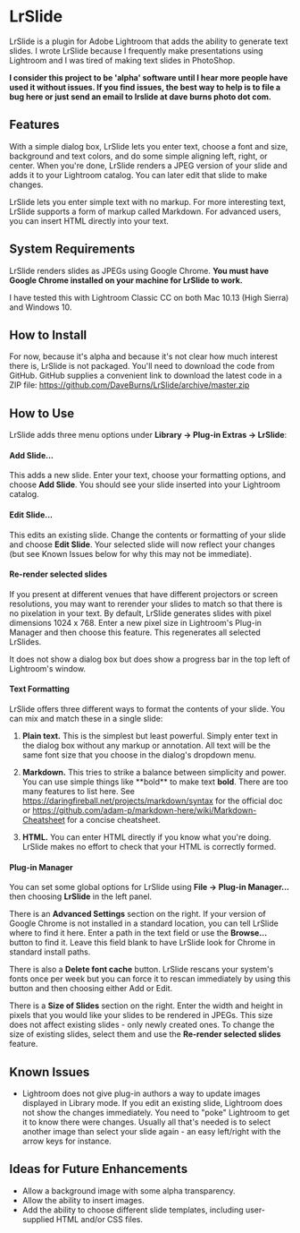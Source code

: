 # LrSlide

LrSlide is a plugin for Adobe Lightroom that adds the ability to generate text slides.
I wrote LrSlide because I frequently make presentations using Lightroom and I was tired of
making text slides in PhotoShop.

**I consider this project to be 'alpha' software until I hear more people have used it
without issues. If you find issues, the best way to help is to file a bug here or just
send an email to lrslide at dave burns photo dot com.**

## Features

With a simple dialog box, LrSlide lets you enter text, choose a font and size,
background and text colors, and do some simple aligning left, right, or center.
When you're done, LrSlide renders a JPEG version of your slide and adds it to your
Lightroom catalog. You can later edit that slide to make changes.

LrSlide lets you enter simple text with no markup. For more interesting text, LrSlide
supports a form of markup called Markdown. For advanced users, you can insert HTML
directly into your text.

## System Requirements

LrSlide renders slides as JPEGs using Google Chrome. **You must have Google Chrome installed
on your machine for LrSlide to work.**

I have tested this with Lightroom Classic CC on both Mac 10.13 (High Sierra) and Windows 10.

## How to Install

For now, because it's alpha and because it's not clear how much interest there is,
LrSlide is not packaged. You'll need to download the code from GitHub. GitHub supplies
a convenient link to download the latest code in a ZIP file:
https://github.com/DaveBurns/LrSlide/archive/master.zip

## How to Use

LrSlide adds three menu options under **Library -> Plug-in Extras -> LrSlide**:

#### Add Slide...

This adds a new slide. Enter your text, choose your formatting options, and choose
**Add Slide**. You should see your slide inserted into your Lightroom catalog.

#### Edit Slide...

This edits an existing slide. Change the contents or formatting of your slide
and choose **Edit Slide**. Your selected slide will now reflect your changes
(but see Known Issues below for why this may not be immediate).

#### Re-render selected slides

If you present at different venues that have different projectors or screen
resolutions, you may want to rerender your slides to match so that there is no
pixelation in your text.
By default, LrSlide generates slides with pixel dimensions 1024 x 768.
Enter a new pixel size in Lightroom's Plug-in Manager and then choose this feature.
This regenerates all selected LrSlides.

It does not show a dialog box but does show a progress bar in the top left of Lightroom's window. 

#### Text Formatting

LrSlide offers three different ways to format the contents of your slide.
You can mix and match these in a single slide:

1. **Plain text.** This is the simplest but least powerful. Simply enter text
in the dialog box without any markup or annotation. All text will be the same
font size that you choose in the dialog's dropdown menu.

2. **Markdown.** This tries to strike a balance between simplicity and power.
You can use simple things like \*\*bold\*\* to make text **bold**. There are 
too many features to list here. See https://daringfireball.net/projects/markdown/syntax
for the official doc or https://github.com/adam-p/markdown-here/wiki/Markdown-Cheatsheet 
for a concise cheatsheet.

3. **HTML.** You can enter HTML directly if you know what you're doing. LrSlide
makes no effort to check that your HTML is correctly formed.

#### Plug-in Manager

You can set some global options for LrSlide using **File -> Plug-in Manager...**
then choosing **LrSlide** in the left panel.

There is an **Advanced Settings** section on the right.
If your version of Google Chrome is not installed in a standard location, you
can tell LrSlide where to find it here. Enter a path in the text field or use
the **Browse...** button to find it. Leave this field blank to have LrSlide look
for Chrome in standard install paths.

There is also a **Delete font cache** button. LrSlide rescans your system's fonts
once per week but you can force it to rescan immediately by using this button and
then choosing either Add or Edit.

There is a **Size of Slides** section on the right. Enter the width and height
in pixels that you would like your slides to be rendered in JPEGs. This size
does not affect existing slides - only newly created ones. To change the size
of existing slides, select them and use the **Re-render selected slides** feature.

## Known Issues

- Lightroom does not give plug-in authors a way to update images displayed in
Library mode. If you edit an existing slide, Lightroom does not show the changes
immediately. You need to "poke" Lightroom to get it to know there were changes.
Usually all that's needed is to select another image than select your slide
again - an easy left/right with the arrow keys for instance.

## Ideas for Future Enhancements
- Allow a background image with some alpha transparency.
- Allow the ability to insert images.
- Add the ability to choose different slide templates, including user-supplied HTML and/or CSS files.
